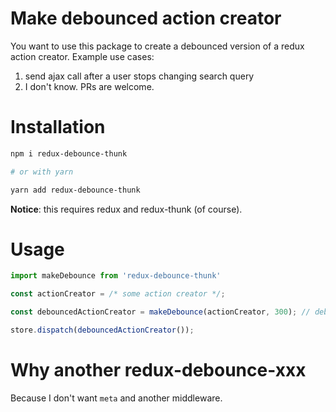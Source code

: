# Make debounced action creator

You want to use this package to create a debounced version of a redux action creator.
Example use cases:

1. send ajax call after a user stops changing search query
2. I don't know. PRs are welcome.

# Installation

```sh
npm i redux-debounce-thunk

# or with yarn

yarn add redux-debounce-thunk
```

**Notice**: this requires redux and redux-thunk (of course).

# Usage

```js
import makeDebounce from 'redux-debounce-thunk'

const actionCreator = /* some action creator */;

const debouncedActionCreator = makeDebounce(actionCreator, 300); // debounce 300ms

store.dispatch(debouncedActionCreator());
```

# Why another redux-debounce-xxx

Because I don't want `meta` and another middleware.

